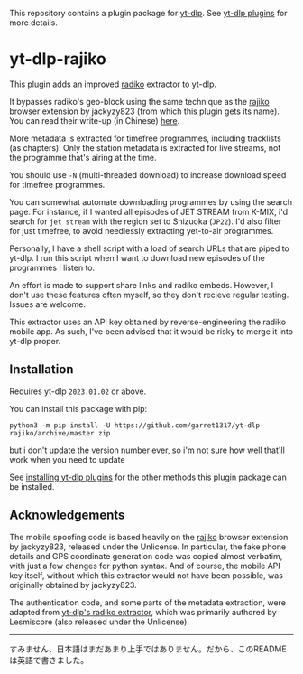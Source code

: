This repository contains a plugin package for [yt-dlp](https://github.com/yt-dlp/yt-dlp#readme).
See [yt-dlp plugins](https://github.com/yt-dlp/yt-dlp#plugins) for more details.

# yt-dlp-rajiko

This plugin adds an improved [radiko](https://radiko.jp) extractor to yt-dlp.

It bypasses radiko's geo-block using the same technique as the [rajiko](https://github.com/jackyzy823/rajiko/) browser extension by jackyzy823 (from which this plugin gets its name). You can read their write-up (in Chinese) [here](https://jackyzy823.github.io/tech/battle-with-radiko.html).

More metadata is extracted for timefree programmes, including tracklists (as chapters).
Only the station metadata is extracted for live streams, not the programme that's airing at the time.

You should use `-N` (multi-threaded download) to increase download speed for timefree programmes.

You can somewhat automate downloading programmes by using the search page.
For instance, if I wanted all episodes of JET STREAM from K-MIX, i'd search for `jet stream` with the region set to Shizuoka (`JP22`). I'd also filter for just timefree, to avoid needlessly extracting yet-to-air programmes.

Personally, I have a shell script with a load of search URLs that are piped to yt-dlp. I run this script when I want to download new episodes of the programmes I listen to.

An effort is made to support share links and radiko embeds. However, I don't use these features often myself, so they don't recieve regular testing. Issues are welcome.

This extractor uses an API key obtained by reverse-engineering the radiko mobile app. As such, I've been advised that it would be risky to merge it into yt-dlp proper.

## Installation

Requires yt-dlp `2023.01.02` or above.

You can install this package with pip:
```
python3 -m pip install -U https://github.com/garret1317/yt-dlp-rajiko/archive/master.zip
```
but i don't update the version number ever, so i'm not sure how well that'll work when you need to update

See [installing yt-dlp plugins](https://github.com/yt-dlp/yt-dlp#installing-plugins) for the other methods this plugin package can be installed.


## Acknowledgements


The mobile spoofing code is based heavily on the [rajiko](https://github.com/jackyzy823/rajiko/) browser extension by jackyzy823, released under the Unlicense.
In particular, the fake phone details and GPS coordinate generation code was copied almost verbatim, with just a few changes for python syntax.
And of course, the mobile API key itself, without which this extractor would not have been possible, was originally obtained by jackyzy823.

The authentication code, and some parts of the metadata extraction, were adapted from [yt-dlp's radiko extractor](https://github.com/yt-dlp/yt-dlp/blob/d1795f4a6af99c976c9d3ea2dabe5cf4f8965d3c/yt_dlp/extractor/radiko.py), which was primarily authored by Lesmiscore (also released under the Unlicense).

----

すみません、日本語はまだあまり上手ではありません。だから、このREADMEは英語で書きました。
